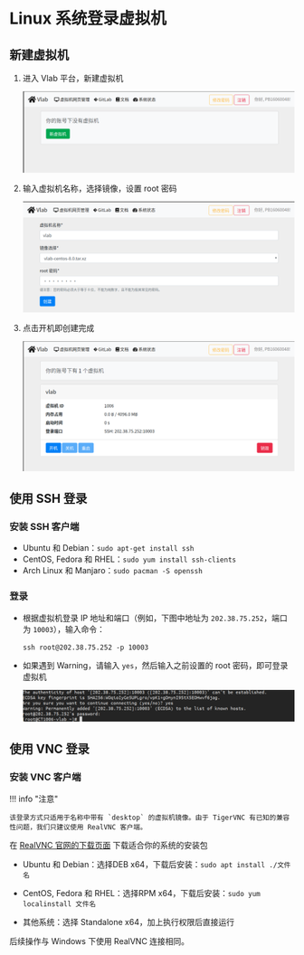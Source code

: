 # Linux 系统登录虚拟机

## 新建虚拟机

1. 进入 Vlab 平台，新建虚拟机

   ![新建虚拟机页面](../images/ssh_1.png)

2. 输入虚拟机名称，选择镜像，设置 root 密码

   ![创建虚拟机页面](../images/ssh_2.png)

3. 点击开机即创建完成

   ![开机](../images/ssh_3.png)

## 使用 SSH 登录

### 安装 SSH 客户端

* Ubuntu 和 Debian：`sudo apt-get install ssh`
* CentOS, Fedora 和 RHEL：`sudo yum install ssh-clients`
* Arch Linux 和 Manjaro：`sudo pacman -S openssh`

### 登录

* 根据虚拟机登录 IP 地址和端口（例如，下图中地址为 `202.38.75.252`，端口为 `10003`），输入命令：

    ```shell
    ssh root@202.38.75.252 -p 10003
    ```

* 如果遇到 Warning，请输入 `yes`，然后输入之前设置的 root 密码，即可登录虚拟机

    ![](../images/ssh_4.png)

## 使用 VNC 登录

### 安装 VNC 客户端

!!! info "注意"

    该登录方式只适用于名称中带有 `desktop` 的虚拟机镜像。由于 TigerVNC 有已知的兼容性问题，我们只建议使用 RealVNC 客户端。

在 [RealVNC 官网的下载页面](https://www.realvnc.com/en/connect/download/viewer/linux/) 下载适合你的系统的安装包

* Ubuntu 和 Debian：选择DEB x64，下载后安装：`sudo apt install ./文件名`

* CentOS, Fedora 和 RHEL：选择RPM x64，下载后安装：`sudo yum localinstall 文件名`

* 其他系统：选择 Standalone x64，加上执行权限后直接运行

后续操作与 Windows 下使用 RealVNC 连接相同。

